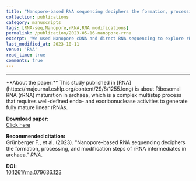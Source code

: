 ```yaml
---
title: "Nanopore-based RNA sequencing deciphers the formation, processing, and modification steps of rRNA intermediates in archaea"
collection: publications
category: manuscripts
tags: [RNA-seq,Nanopore,rRNA,RNA modifications]
permalink: /publication/2023-05-16-nanopore-rrna
excerpt: 'We used Nanopore cDNA and direct RNA sequencing to explore rRNA processing and the stage-dependent installation of rRNA modifications in Archaea.'
last_modified_at: 2023-10-11
venue: 'RNA'
read_time: true
comments: true
---  
```


<hr />
**About the paper:**   
This study published in [RNA](https://rnajournal.cshlp.org/content/29/8/1255.long) is about Ribosomal RNA (rRNA) maturation in archaea, which is a complex multistep process that requires well-defined endo- and exoribonuclease activities to generate fully mature linear rRNAs. 

**Download paper:**   
[Click here](http://felixgrunberger.github.io/files/RNA-2023-Grünberger-1255-73.pdf)

**Recommended citation:**   
Grünberger F., et al. (2023). &quot;Nanopore-based RNA sequencing deciphers the formation, processing, and modification steps of rRNA intermediates in archaea.&quot; <i>RNA</i>.

**DOI:**  
[10.1261/rna.079636.123](https://doi.org/10.1261/rna.079636.123)